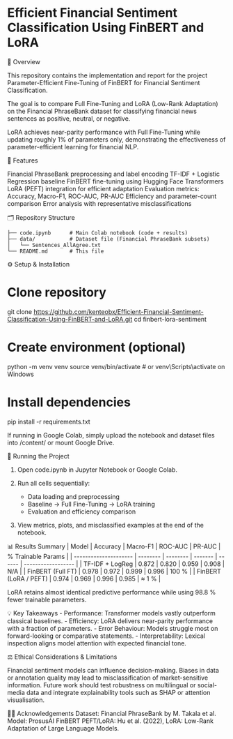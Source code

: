 # Efficient Financial Sentiment Classification Using FinBERT and LoRA
📘 Overview

This repository contains the implementation and report for the project Parameter-Efficient Fine-Tuning of FinBERT for Financial Sentiment Classification.

The goal is to compare Full Fine-Tuning and LoRA (Low-Rank Adaptation) on the Financial PhraseBank dataset for classifying financial news sentences as positive, neutral, or negative.

LoRA achieves near-parity performance with Full Fine-Tuning while updating roughly 1% of parameters only, demonstrating the effectiveness of parameter-efficient learning for financial NLP.

🧠 Features

Financial PhraseBank preprocessing and label encoding
TF-IDF + Logistic Regression baseline
FinBERT fine-tuning using Hugging Face Transformers
LoRA (PEFT) integration for efficient adaptation
Evaluation metrics: Accuracy, Macro-F1, ROC-AUC, PR-AUC
Efficiency and parameter-count comparison
Error analysis with representative misclassifications

🗂️ Repository Structure
```
├── code.ipynb      # Main Colab notebook (code + results)
├── data/           # Dataset file (Financial PhraseBank subsets)
│   └── Sentences_AllAgree.txt
└── README.md       # This file
```

⚙️ Setup & Installation
# Clone repository
git clone https://github.com/kenteobx/Efficient-Financial-Sentiment-Classification-Using-FinBERT-and-LoRA.git
cd finbert-lora-sentiment

# Create environment (optional)
python -m venv venv
source venv/bin/activate        # or venv\Scripts\activate on Windows

# Install dependencies
pip install -r requirements.txt

If running in Google Colab, simply upload the notebook and dataset files into /content/ or mount Google Drive.

🚀 Running the Project

1. Open code.ipynb in Jupyter Notebook or Google Colab.
   
2. Run all cells sequentially:
    - Data loading and preprocessing
    - Baseline → Full Fine-Tuning → LoRA training
    - Evaluation and efficiency comparison
  
3. View metrics, plots, and misclassified examples at the end of the notebook.

📊 Results Summary
| Model                 | Accuracy | Macro-F1 | ROC-AUC | PR-AUC | % Trainable Params |
| --------------------- | -------- | -------- | ------- | ------ | ------------------ |
| TF-IDF + LogReg       | 0.872    | 0.820    | 0.959   | 0.908  | N/A                |
| FinBERT (Full FT)     | 0.978    | 0.972    | 0.999   | 0.996  | 100 %              |
| FinBERT (LoRA / PEFT) | 0.974    | 0.969    | 0.996   | 0.985  | ≈ 1 %              |

LoRA retains almost identical predictive performance while using 98.8 % fewer trainable parameters.

💡 Key Takeaways
    - Performance: Transformer models vastly outperform classical baselines.
    - Efficiency: LoRA delivers near-parity performance with a fraction of parameters. 
    - Error Behaviour: Models struggle most on forward-looking or comparative statements.
    - Interpretability: Lexical inspection aligns model attention with expected financial tone.

⚖️ Ethical Considerations & Limitations

Financial sentiment models can influence decision-making.
Biases in data or annotation quality may lead to misclassification of market-sensitive information.
Future work should test robustness on multilingual or social-media data and integrate explainability tools such as SHAP or attention visualisation.


🧑‍💻 Acknowledgements
Dataset: Financial PhraseBank
 by M. Takala et al.
Model: ProsusAI FinBERT
PEFT/LoRA: Hu et al. (2022), LoRA: Low-Rank Adaptation of Large Language Models.

